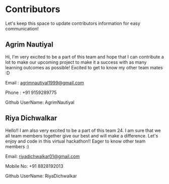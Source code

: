 # Contributors

Let's keep this space to update contributors information for easy communication! 

## Agrim Nautiyal
Hi, I'm very excited to be a part of this team and hope that I can contribute a lot to make our upcoming project to make it a success with as many learning outcomes as possible! Excited to get to know my other team mates :D

Email : agrimnautiyal1999@gmail.com

Phone : +91 9159289775

Github UserName: AgrimNautiyal

## Riya Dichwalkar
Hello!! I am also very excited to be a part of this team 24. I am sure that we all team members together give our best and will make a difference. Let's enjoy and code in this virtual hackathon!!  Eager to know other team members :)

Email: riyadichwalkar01@gmail.com

Mobile No: +91 8828192013

Github UserName: RiyaDichwalkar



